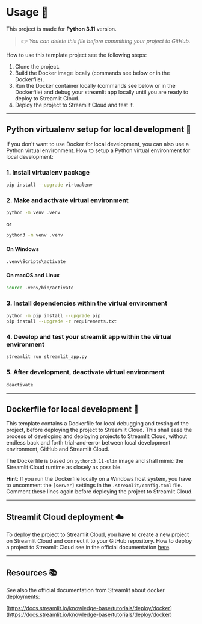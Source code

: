 # Usage 🔧

This project is made for **Python 3.11** version.

> 👉 *You can delete this file before committing your project to GitHub.*

How to use this template project see the following steps:

1. Clone the project.
2. Build the Docker image locally (commands see below or in the Dockerfile).
3. Run the Docker container locally (commands see below or in the Dockerfile) and debug your streamlit app locally until you are ready to deploy to Streamlit Cloud.
4. Deploy the project to Streamlit Cloud and test it.

---

## Python **virtualenv** setup for local development 🐍

If you don't want to use Docker for local development, you can also use a Python virtual environment.
How to setup a Python virtual environment for local development:

### 1. Install virtualenv package

```bash
pip install --upgrade virtualenv
```

### 2. Make and activate virtual environment

```bash
python -m venv .venv
```

or

```bash
python3 -m venv .venv
```

#### On Windows

```bash
.venv\Scripts\activate
```

#### On macOS and Linux

```bash
source .venv/bin/activate
```

### 3. Install dependencies within the virtual environment

```bash
python -m pip install --upgrade pip
pip install --upgrade -r requirements.txt
```

### 4. Develop and test your streamlit app within the virtual environment

```bash
streamlit run streamlit_app.py
```

### 5. After development, deactivate virtual environment

```bash
deactivate
```

---

## Dockerfile for local development 🐳

This template contains a Dockerfile for local debugging and testing of the project, before deploying the project to Streamlit Cloud. This shall ease the process of developing and deploying projects to Streamlit Cloud, without endless back and forth trial-and-error between local development environment, GitHub and Streamlit Cloud.

The Dockerfile is based on `python:3.11-slim` image and shall mimic the Streamlit Cloud runtime as closely as possible.

**Hint**: If you run the Dockerfile locally on a Windows host system, you have to uncomment the `[server]` settings in the `.streamlit/config.toml` file. Comment these lines again before deploying the project to Streamlit Cloud.

---

## Streamlit Cloud deployment ☁️

To deploy the project to Streamlit Cloud, you have to create a new project on Streamlit Cloud and connect it to your GitHub repository.
How to deploy a project to Streamlit Cloud see in the official documentation [here](https://docs.streamlit.io/streamlit-community-cloud).

---

## Resources 📚

See also the official documentation from Streamlit about docker deployments:

[https://docs.streamlit.io/knowledge-base/tutorials/deploy/docker](https://docs.streamlit.io/knowledge-base/tutorials/deploy/docker)

 
